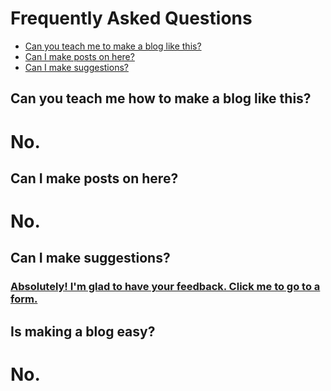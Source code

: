 # Frequently Asked Questions

- [Can you teach me to make a blog like this?](#can-you-teach-me-how-to-make-a-blog-like-this)
- [Can I make posts on here?](#can-i-make-posts-on-here)
- [Can I make suggestions?](#can-i-make-suggestions)

## Can you teach me how to make a blog like this?
# No.
## Can I make posts on here?
# No.
## Can I make suggestions?
### [Absolutely! I'm glad to have your feedback. Click me to go to a form.](http://screamemoji.cf/suggest)

## Is making a blog easy?
# No.
